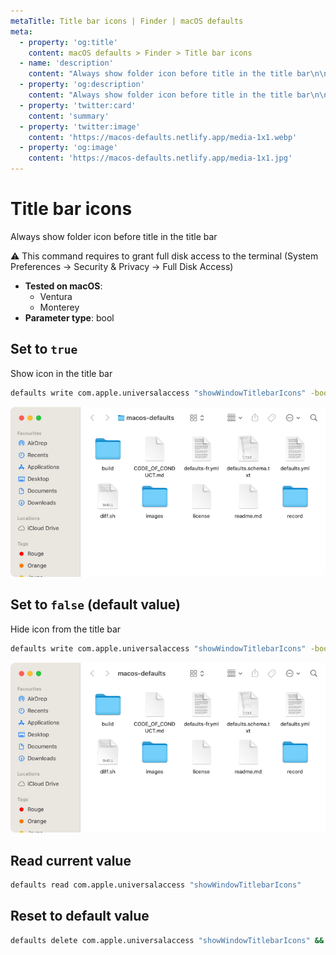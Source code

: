 ```yaml
---
metaTitle: Title bar icons | Finder | macOS defaults
meta:
  - property: 'og:title'
    content: macOS defaults > Finder > Title bar icons
  - name: 'description'
    content: "Always show folder icon before title in the title bar\n\n⚠️ This command requires to grant full disk access to the terminal\n(System Preferences → Security & Privacy → Full Disk Access)\n"
  - property: 'og:description'
    content: "Always show folder icon before title in the title bar\n\n⚠️ This command requires to grant full disk access to the terminal\n(System Preferences → Security & Privacy → Full Disk Access)\n"
  - property: 'twitter:card'
    content: 'summary'
  - property: 'twitter:image'
    content: 'https://macos-defaults.netlify.app/media-1x1.webp'
  - property: 'og:image'
    content: 'https://macos-defaults.netlify.app/media-1x1.jpg'
---
```


# Title bar icons

Always show folder icon before title in the title bar

⚠️ This command requires to grant full disk access to the terminal
(System Preferences → Security & Privacy → Full Disk Access)

<!-- break lists -->

- **Tested on macOS**:
  - Ventura
  - Monterey
- **Parameter type**: bool

## Set to `true`

Show icon in the title bar

```bash
defaults write com.apple.universalaccess "showWindowTitlebarIcons" -bool "true" && killall Finder
```

<img
  src="./images/showWindowTitlebarIcons/true.png"
  alt="Example output with value set to true"
  width="740" height="451" style="height: auto"
/>

## Set to `false` (default value)

Hide icon from the title bar

```bash
defaults write com.apple.universalaccess "showWindowTitlebarIcons" -bool "false" && killall Finder
```

<img
  src="./images/showWindowTitlebarIcons/false.png"
  alt="Example output with value set to false"
  width="740" height="451" style="height: auto"
/>

## Read current value

```bash
defaults read com.apple.universalaccess "showWindowTitlebarIcons"
```

## Reset to default value

```bash
defaults delete com.apple.universalaccess "showWindowTitlebarIcons" && killall Finder
```
